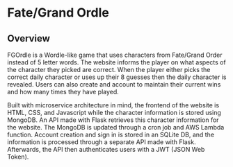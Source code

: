 # Fate/Grand Ordle

## Overview

FGOrdle is a Wordle-like game that uses characters from Fate/Grand Order instead of 5 letter words. The website informs the player on what aspects of the character they picked are correct. When the player either picks the correct daily character or uses up their 8 guesses then the daily character is revealed. Users can also create and account to maintain their current wins and how many times they have played.

Built with microservice architecture in mind, the frontend of the website is HTML, CSS, and Javascript while the character information is stored using MongoDB. An API made with Flask retrieves this character information for the website. The MongoDB is updated through a cron job and AWS Lambda function. Account creation and sign in is stored in an SQLite DB, and the information is processed through a separate API made with Flask. Afterwards, the API then authenticates users with a JWT (JSON Web Token).